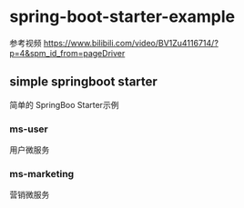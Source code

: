 # spring-boot-starter-example

参考视频
https://www.bilibili.com/video/BV1Zu4116714/?p=4&spm_id_from=pageDriver


## simple springboot starter
简单的 SpringBoo Starter示例 
### ms-user
用户微服务

### ms-marketing
营销微服务


